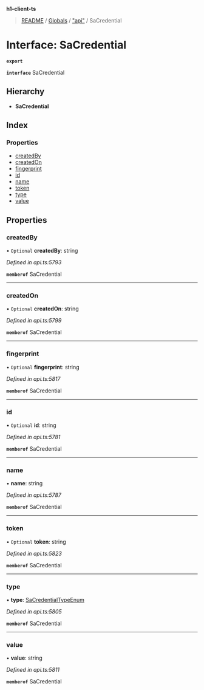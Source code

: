 **h1-client-ts**

> [README](../README.md) / [Globals](../globals.md) / ["api"](../modules/_api_.md) / SaCredential

# Interface: SaCredential

**`export`** 

**`interface`** SaCredential

## Hierarchy

* **SaCredential**

## Index

### Properties

* [createdBy](_api_.sacredential.md#createdby)
* [createdOn](_api_.sacredential.md#createdon)
* [fingerprint](_api_.sacredential.md#fingerprint)
* [id](_api_.sacredential.md#id)
* [name](_api_.sacredential.md#name)
* [token](_api_.sacredential.md#token)
* [type](_api_.sacredential.md#type)
* [value](_api_.sacredential.md#value)

## Properties

### createdBy

• `Optional` **createdBy**: string

*Defined in api.ts:5793*

**`memberof`** SaCredential

___

### createdOn

• `Optional` **createdOn**: string

*Defined in api.ts:5799*

**`memberof`** SaCredential

___

### fingerprint

• `Optional` **fingerprint**: string

*Defined in api.ts:5817*

**`memberof`** SaCredential

___

### id

• `Optional` **id**: string

*Defined in api.ts:5781*

**`memberof`** SaCredential

___

### name

•  **name**: string

*Defined in api.ts:5787*

**`memberof`** SaCredential

___

### token

• `Optional` **token**: string

*Defined in api.ts:5823*

**`memberof`** SaCredential

___

### type

•  **type**: [SaCredentialTypeEnum](../enums/_api_.sacredentialtypeenum.md)

*Defined in api.ts:5805*

**`memberof`** SaCredential

___

### value

•  **value**: string

*Defined in api.ts:5811*

**`memberof`** SaCredential
